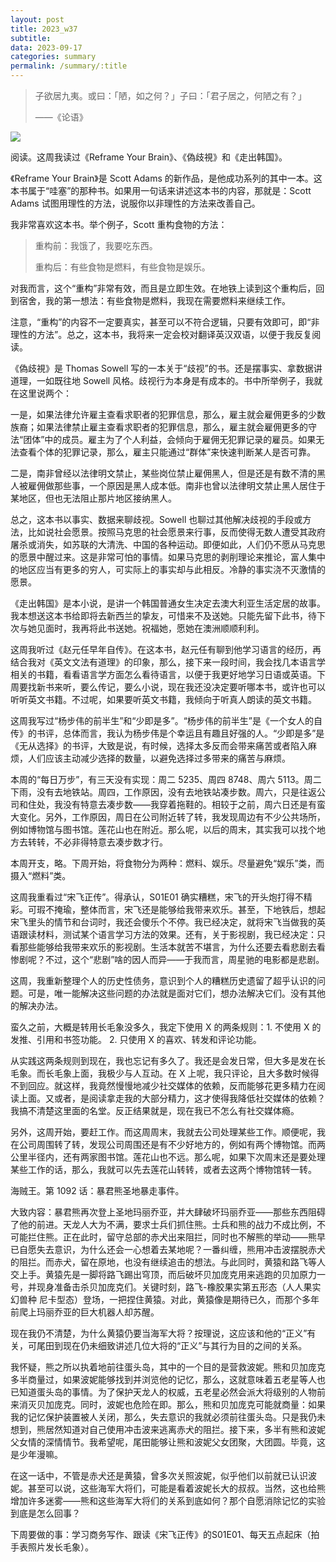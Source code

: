 ```yaml
---
layout: post
title: 2023_w37
subtitle: 
data: 2023-09-17
categories: summary
permalink: /summary/:title
---
```


> 子欲居九夷。或曰：「陋，如之何？」子曰：「君子居之，何陋之有？」
> 
> ——《论语》

![](https://user-images.githubusercontent.com/115197878/268504869-d848eb7a-f6f0-4387-9937-b1d6fdad7eec.png)

阅读。这周我读过《Reframe Your Brain》、《偽歧視》和《走出韩国》。

《Reframe Your Brain》是 Scott Adams 的新作品，是他成功系列的其中一本。这本书属于“哇塞”的那种书。如果用一句话来讲述这本书的内容，那就是：Scott Adams 试图用理性的方法，说服你以非理性的方法来改善自己。

我非常喜欢这本书。举个例子，Scott 重构食物的方法：

> 重构前：我饿了，我要吃东西。
> 
> 重构后：有些食物是燃料，有些食物是娱乐。

对我而言，这个“重构”非常有效，而且是立即生效。在地铁上读到这个重构后，回到宿舍，我的第一想法：有些食物是燃料，我现在需要燃料来继续工作。

注意，“重构”的内容不一定要真实，甚至可以不符合逻辑，只要有效即可，即“非理性的方法”。总之，这本书，我将来一定会校对翻译英汉双语，以便于我反复阅读。

《偽歧視》是 Thomas Sowell 写的一本关于“歧视”的书。还是摆事实、拿数据讲道理，一如既往地 Sowell 风格。歧视行为本身是有成本的。书中所举例子，我就在这里说两个：

一是，如果法律允许雇主查看求职者的犯罪信息，那么，雇主就会雇佣更多的少数族裔；如果法律禁止雇主查看求职者的犯罪信息，那么，雇主就会雇佣更多的守法“团体”中的成员。雇主为了个人利益，会倾向于雇佣无犯罪记录的雇员。如果无法查看个体的犯罪记录，那么，雇主只能通过“群体”来快速判断某人是否可靠。

二是，南非曾经以法律明文禁止，某些岗位禁止雇佣黑人，但是还是有数不清的黑人被雇佣做那些事，一个原因是黑人成本低。南非也曾以法律明文禁止黑人居住于某地区，但也无法阻止那片地区接纳黑人。

总之，这本书以事实、数据来聊歧视。Sowell 也聊过其他解决歧视的手段或方法，比如说社会愿景。按照马克思的社会愿景来行事，反而使得无数人遭受其政府屠杀或消失，如苏联的大清洗、中国的各种运动。即便如此，人们仍不愿从马克思的愿景中醒过来。这是非常可怕的事情。如果马克思的剥削理论来推论，富人集中的地区应当有更多的穷人，可实际上的事实却与此相反。冷静的事实浇不灭激情的愿景。

《走出韩国》是本小说，是讲一个韩国普通女生决定去澳大利亚生活定居的故事。我本想送这本书给即将去新西兰的挚友，可惜来不及送她。只能先留下此书，待下次与她见面时，我再将此书送她。祝福她，愿她在澳洲顺顺利利。

这周我听过《赵元任早年自传》。在这本书，赵元任有聊到他学习语言的经历，再结合我对《英文文法有道理》的印象，那么，接下来一段时间，我会找几本语言学相关的书籍，看看语言学方面怎么看待语言，以便于我更好地学习日语或英语。下周要找新书来听，要么传记，要么小说，现在我还没决定要听哪本书，或许也可以听听英文书籍。不过呢，如果要听英文书籍，我倾向于听真人朗读的英文书籍。

这周我写过“杨步伟的前半生”和“少即是多”。“杨步伟的前半生”是《一个女人的自传》的书评，总体而言，我认为杨步伟是个幸运且有趣且好强的人。“少即是多”是《无从选择》的书评，大致是说，有时候，选择太多反而会带来痛苦或者陷入麻烦，人们应该主动减少选择的数量，以避免选择过多带来的痛苦与麻烦。

本周的“每日万步”，有三天没有实现：周二 5235、周四 8748、周六 5113。周二下雨，没有去地铁站。周四，工作原因，没有去地铁站凑步数。周六，只是往返公司和住处，我没有特意去凑步数——我穿着拖鞋的。相较于之前，周六日还是有蛮大变化。另外，工作原因，周日在公司附近转了转，我发现周边有不少公共场所，例如博物馆与图书馆。莲花山也在附近。那么呢，以后的周末，其实我可以找个地方去转转，不必非得特意去凑步数才行。

本周开支，略。下周开始，将食物分为两种：燃料、娱乐。尽量避免“娱乐”类，而摄入“燃料”类。

这周我重看过“宋飞正传”。得承认，S01E01 确实糟糕，宋飞的开头炮打得不精彩。可瑕不掩瑜，整体而言，宋飞还是能够给我带来欢乐。甚至，下地铁后，想起宋飞里头的情节和台词时，我还会傻乐个不停。我已经决定，就将宋飞当做我的英语跟读材料，测试某个语言学习方法的效果。还有，关于影视剧，我已经决定：只看那些能够给我带来欢乐的影视剧。生活本就苦不堪言，为什么还要去看悲剧去看惨剧呢？不过，这个“悲剧”啥的因人而异——于我而言，周星驰的电影都是悲剧。

这周，我重新整理个人的历史性债务，意识到个人的糟糕历史遗留了超乎认识的问题。可是，唯一能解决这些问题的办法就是面对它们，想办法解决它们。没有其他的解决办法。

蛮久之前，大概是转用长毛象没多久，我定下使用 X 的两条规则：1. 不使用 X 的发推、引用和书签功能。 2. 只使用 X 的喜欢、转发和评论功能。

从实践这两条规则到现在，我也忘记有多久了。我还是会发日常，但大多是发在长毛象。而长毛象上面，我极少与人互动。在 X 上呢，我只评论，且大多数时候得不到回应。就这样，我竟然慢慢地减少社交媒体的依赖，反而能够花更多精力在阅读上面。又或者，是阅读拿走我的大部分精力，这才使得我降低社交媒体的依赖？我搞不清楚这里面的名堂。反正结果就是，现在我已不怎么有社交媒体瘾。

另外，这周开始，要赶工作。而这周周末，我就去公司处理某些工作。顺便呢，我在公司周围转了转，发现公司周围还是有不少好地方的，例如有两个博物馆。而两公里半径内，还有两家图书馆。莲花山也不远。那么呢，如果下次周末还是要处理某些工作的话，那么，我就可以先去莲花山转转，或者去这两个博物馆转一转。

海贼王。第 1092 话：暴君熊圣地暴走事件。

大致内容：暴君熊再次登上圣地玛丽乔亚，并大肆破坏玛丽乔亚——那些东西阻碍了他的前进。天龙人大为不满，要求士兵们抓住熊。士兵和熊的战力不成比例，不可能拦住熊。正在此时，留守总部的赤犬出来阻拦，同时也不解熊的举动——熊早已自愿失去意识，为什么还会一心想着去某地呢？一番纠缠，熊用冲击波摆脱赤犬的阻拦。而赤犬，留在原地，也没有继续追击的想法。与此同时，黄猿和路飞等人交上手。黄猿先是一脚将路飞踢出穹顶，而后破坏贝加庞克用来逃跑的贝加原力一号，并现身准备击杀贝加庞克们。关键时刻，路飞-橡胶果实第五形态（人人果实 幻兽种 尼卡型态）登场，一把捏住黄猿。对此，黄猿像是期待已久，而那个多年前爬上玛丽乔亚的巨大机器人却苏醒。

现在我仍不清楚，为什么黄猿仍要当海军大将？按理说，这应该和他的“正义”有关，可尾田到现在仍未细致讲述几位大将的“正义”与其行为目的之间的关系。

我怀疑，熊之所以执着地前往蛋头岛，其中的一个目的是营救波妮。熊和贝加庞克多半商量过，如果波妮能够找到并浏览他的记忆，那么，这就意味着五老星等人也已知道蛋头岛的事情。为了保护天龙人的权威，五老星必然会派大将级别的人物前来消灭贝加庞克。同时，波妮也危险在即。那么，熊和贝加庞克可能就商量：如果我的记忆保护装置被人关闭，那么，失去意识的我就必须前往蛋头岛。只是我仍未想到，熊居然知道对自己使用冲击波来逃离赤犬的阻拦。接下来，多半有熊和波妮父女情的深情情节。我希望呢，尾田能够让熊和波妮父女团聚，大团圆。毕竟，这是少年漫嘛。

在这一话中，不管是赤犬还是黄猿，曾多次关照波妮，似乎他们以前就已认识波妮。甚至可以说，这些海军大将们，可能是看着波妮长大的叔叔。当然，这也给熊增加许多迷雾——熊和这些海军大将们的关系到底如何？那个自愿消除记忆的实验到底是怎么回事？

下周要做的事：学习商务写作、跟读《宋飞正传》的S01E01、每天五点起床（拍手表照片发长毛象）。
